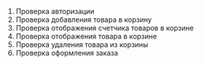 1) Проверка авторизации 
2) Проверка добавления товара в корзину
3) Проверка отображения счетчика товаров в корзине
4) Проверка отображения товара в корзине 
5) Проверка удаления товара из корзины
6) Проверка оформления заказа
